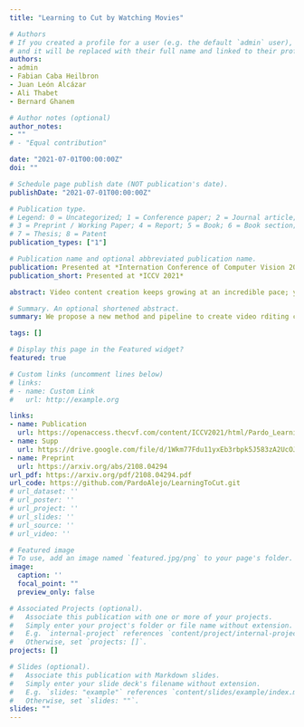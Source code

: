 ```yaml
---
title: "Learning to Cut by Watching Movies"

# Authors
# If you created a profile for a user (e.g. the default `admin` user), write the username (folder name) here 
# and it will be replaced with their full name and linked to their profile.
authors:
- admin
- Fabian Caba Heilbron
- Juan León Alcázar
- Ali Thabet
- Bernard Ghanem

# Author notes (optional)
author_notes:
- ""
# - "Equal contribution"

date: "2021-07-01T00:00:00Z"
doi: ""

# Schedule page publish date (NOT publication's date).
publishDate: "2021-07-01T00:00:00Z"

# Publication type.
# Legend: 0 = Uncategorized; 1 = Conference paper; 2 = Journal article;
# 3 = Preprint / Working Paper; 4 = Report; 5 = Book; 6 = Book section;
# 7 = Thesis; 8 = Patent
publication_types: ["1"]

# Publication name and optional abbreviated publication name.
publication: Presented at *Internation Conference of Computer Vision 2021*
publication_short: Presented at *ICCV 2021*

abstract: Video content creation keeps growing at an incredible pace; yet, creating engaging stories remains challenging and requires non-trivial video editing expertise. Many video editing components are astonishingly hard to automate primarily due to the lack of raw video materials. This paper focuses on a new task for computational video editing, namely the task of raking cut plausibility. Our key idea is to leverage content that has already been edited to learn fine-grained audiovisual patterns that trigger cuts. To do this, we first collected a data source of more than 10K videos, from which we extract more than 260K cuts. We devise a model that learns to discriminate between real and artificial cuts via contrastive learning. We set up a new task and a set of baselines to benchmark video cut generation. We observe that our proposed model outperforms the baselines by large margins. To demonstrate our model in real-world applications, we conduct human studies in a collection of unedited videos. The results show that our model does a better job at cutting than random and alternative baselines.

# Summary. An optional shortened abstract.
summary: We propose a new method and pipeline to create video rditing cuts recommendations. Our method utilizes the information of already edited content (movies) to learn patterns between plausible and not plausible cuts via contrastive learning. We set up a new task and a set of baselines to benchmark video cut generation. To demonstrate our model in real-world applications, we conduct human studies in a collection of unedited videos. The results show that our model does a better job at cutting than random and alternative baselines.

tags: []

# Display this page in the Featured widget?
featured: true

# Custom links (uncomment lines below)
# links:
# - name: Custom Link
#   url: http://example.org

links:
- name: Publication
  url: https://openaccess.thecvf.com/content/ICCV2021/html/Pardo_Learning_To_Cut_by_Watching_Movies_ICCV_2021_paper.html
- name: Supp
  url: https://drive.google.com/file/d/1Wkm77Fdu11yxEb3rbpk5J583zA2UcOJF/view?usp=sharing
- name: Preprint
  url: https://arxiv.org/abs/2108.04294
url_pdf: https://arxiv.org/pdf/2108.04294.pdf
url_code: https://github.com/PardoAlejo/LearningToCut.git
# url_dataset: ''
# url_poster: ''
# url_project: ''
# url_slides: ''
# url_source: ''
# url_video: ''

# Featured image
# To use, add an image named `featured.jpg/png` to your page's folder. 
image:
  caption: ''
  focal_point: ""
  preview_only: false

# Associated Projects (optional).
#   Associate this publication with one or more of your projects.
#   Simply enter your project's folder or file name without extension.
#   E.g. `internal-project` references `content/project/internal-project/index.md`.
#   Otherwise, set `projects: []`.
projects: []

# Slides (optional).
#   Associate this publication with Markdown slides.
#   Simply enter your slide deck's filename without extension.
#   E.g. `slides: "example"` references `content/slides/example/index.md`.
#   Otherwise, set `slides: ""`.
slides: ""
---
```

